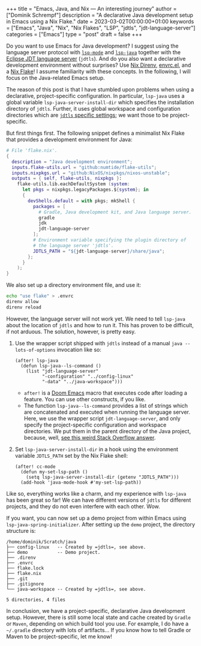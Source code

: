 +++
title = "Emacs, Java, and Nix — An interesting journey"
author = ["Dominik Schrempf"]
description = "A declarative Java development setup in Emacs using a Nix Flake."
date = 2023-03-02T00:00:00+01:00
keywords = ["Emacs", "Java", "Nix", "Nix Flakes", "LSP", "jdtls", "jdt-language-server"]
categories = ["Emacs"]
type = "post"
draft = false
+++

Do you want to use Emacs for Java development? I suggest using the language
server protocol with [`lsp-mode`](https://github.com/emacs-lsp/lsp-mode) and [`lsp-java`](https://github.com/emacs-lsp/lsp-java) together with the [Eclipse JDT
language server](https://github.com/eclipse/eclipse.jdt.ls) (`jdtls`). And do you also want a declarative development
environment without surprises? Use [Nix Direnv](https://github.com/nix-community/nix-direnv), [envrc.el](https://github.com/purcell/envrc), and a [Nix Flake](https://nixos.org/manual/nix/unstable/command-ref/new-cli/nix3-flake.html)! I
assume familiarity with these concepts. In the following, I will focus on the
Java-related Emacs setup.

The reason of this post is that I have stumbled upon problems when using a
declarative, project-specific configuration. In particular, `lsp-java` uses a
global variable `lsp-java-server-install-dir` which specifies the installation
directory of `jdtls`. Further, it uses global workspace and configuration
directories which are [`jdtls` specific settings](https://github.com/eclipse/eclipse.jdt.ls#running-from-the-command-line); we want those to be
project-specific.

But first things first. The following snippet defines a minimalist Nix Flake
that provides a development environment for Java:

```nix
# File 'flake.nix'.
{
  description = "Java development environment";
  inputs.flake-utils.url = "github:numtide/flake-utils";
  inputs.nixpkgs.url = "github:NixOS/nixpkgs/nixos-unstable";
  outputs = { self, flake-utils, nixpkgs }:
    flake-utils.lib.eachDefaultSystem (system:
      let pkgs = nixpkgs.legacyPackages.${system}; in
      {
        devShells.default = with pkgs; mkShell {
          packages = [
            # Gradle, Java development kit, and Java language server.
            gradle
            jdk
            jdt-language-server
          ];
          # Environment variable specifying the plugin directory of
          # the language server 'jdtls'.
          JDTLS_PATH = "${jdt-language-server}/share/java";
        };
      }
    );
}
```

We also set up a directory environment file, and use it:

<a id="code-snippet--envrc"></a>
```sh
echo "use flake" > .envrc
direnv allow
direnv reload
```

However, the language server will not work yet. We need to tell `lsp-java` about
the location of `jdtls` and how to run it. This has proven to be difficult, if
not arduous. The solution, however, is pretty easy.

1.  Use the wrapper script shipped with `jdtls` instead of a manual `java
       --lots-of-options` invocation like so:
    ```emacs-lisp
    (after! lsp-java
      (defun lsp-java--ls-command ()
        (list "jdt-language-server"
              "-configuration" "../config-linux"
              "-data" "../java-workspace")))
    ```

    -   `after!` is a [Doom Emacs](https://github.com/doomemacs/doomemacs) macro that executes code after loading a feature.
        You can use other constructs, if you like.
    -   The function `lsp-java--ls-command` provides a list of strings which are
        concatenated and executed when running the language server. Here, we use
        the wrapper script `jdt-language-server`, and only specify the
        project-specific configuration and workspace directories. We put them in
        the parent directory of the Java project, because, well, [see this weird
        Stack Overflow answer](https://stackoverflow.com/a/53404328/3536806).

2.  Set `lsp-java-server-install-dir` in a hook using the environment variable
    `JDTLS_PATH` set by the Nix Flake shell:
    ```emacs-lisp
    (after! cc-mode
      (defun my-set-lsp-path ()
        (setq lsp-java-server-install-dir (getenv "JDTLS_PATH")))
      (add-hook 'java-mode-hook #'my-set-lsp-path))
    ```

Like so, everything works like a charm, and my experience with `lsp-java` has
been great so far! We can have different versions of `jdtls` for different
projects, and they do not even interfere with each other. Wow.

If you want, you can now set up a demo project from within Emacs using
`lsp-java-spring-initializer`. After setting up the `demo` project, the
directory structure is:

```text
/home/dominik/Scratch/java
├── config-linux   -- Created by =jdtls=, see above.
├── demo           -- Demo project.
├── .direnv
├── .envrc
├── flake.lock
├── flake.nix
├── .git
├── .gitignore
└── java-workspace -- Created by =jdtls=, see above.

5 directories, 4 files
```

In conclusion, we have a project-specific, declarative Java development setup.
However, there is still some local state and cache created by `Gradle` or
`Maven`, depending on which build tool you use. For example, I do have a
`~/.gradle` directory with lots of artifacts... If you know how to tell Gradle
or Maven to be project-specific, let me know!
